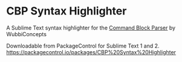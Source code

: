 # CBP Syntax Highlighter
A Sublime Text syntax highlighter for the [Command Block Parser](http://zipkrowd.com/tools.htm#cbp) by WubbiConcepts

Downloadable from PackageControl for Sublime Text 1 and 2. 
https://packagecontrol.io/packages/CBP%20Syntax%20Highlighter
